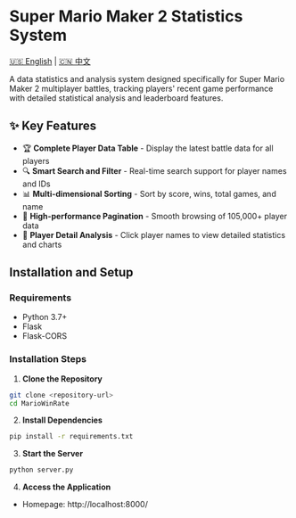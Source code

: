 # Super Mario Maker 2 Statistics System

[🇺🇸 English](README-en.md) | [🇨🇳 中文](README.md)

A data statistics and analysis system designed specifically for Super Mario Maker 2 multiplayer battles, tracking players' recent game performance with detailed statistical analysis and leaderboard features.

## ✨ Key Features

- 🏆 **Complete Player Data Table** - Display the latest battle data for all players
- 🔍 **Smart Search and Filter** - Real-time search support for player names and IDs
- 📊 **Multi-dimensional Sorting** - Sort by score, wins, total games, and name
- 🔄 **High-performance Pagination** - Smooth browsing of 105,000+ player data
- 👤 **Player Detail Analysis** - Click player names to view detailed statistics and charts

## Installation and Setup

### Requirements
- Python 3.7+
- Flask
- Flask-CORS

### Installation Steps

1. **Clone the Repository**
```bash
git clone <repository-url>
cd MarioWinRate
```

2. **Install Dependencies**
```bash
pip install -r requirements.txt
```

3. **Start the Server**
```bash
python server.py
```

4. **Access the Application**
- Homepage: http://localhost:8000/ 